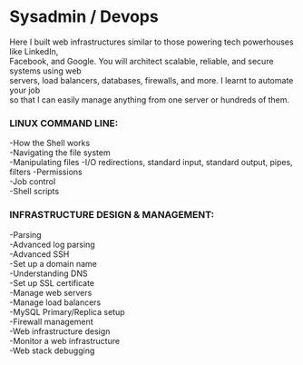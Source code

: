 # Sysadmin / Devops

Here I built web infrastructures similar to those powering tech powerhouses like LinkedIn, <br>
Facebook, and Google. You will architect scalable, reliable, and secure systems using web <br>
servers, load balancers, databases, firewalls, and more. I learnt to automate your job <br>
so that I can easily manage anything from one server or hundreds of them.

### LINUX COMMAND LINE:

-How the Shell works <br>
-Navigating the file system <br>
-Manipulating files -I/O redirections, standard input, standard output, pipes, filters 
-Permissions <br>
-Job control <br>
-Shell scripts <br>

### INFRASTRUCTURE DESIGN & MANAGEMENT:

-Parsing <br>
-Advanced log parsing <br>
-Advanced SSH <br>
-Set up a domain name <br>
-Understanding DNS <br>
-Set up SSL certificate <br>
-Manage web servers <br>
-Manage load balancers <br>
-MySQL Primary/Replica setup <br>
-Firewall management <br>
-Web infrastructure design <br>
-Monitor a web infrastructure <br>
-Web stack debugging <br>
